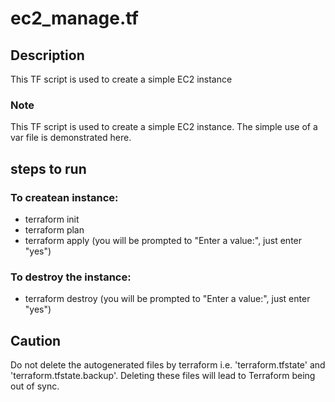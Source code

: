 # ec2_manage.tf

## Description
This TF script is used to create a simple EC2 instance

### Note
This TF script is used to create a simple EC2 instance. The simple use of a var file is demonstrated here.


## steps to run

### To createan instance:
* terraform init
* terraform plan
* terraform apply (you will be prompted to "Enter a value:", just enter "yes")

### To destroy the instance:
* terraform destroy (you will be prompted to "Enter a value:", just enter "yes")

## Caution
Do not delete the autogenerated files by terraform i.e. 'terraform.tfstate' and 'terraform.tfstate.backup'. Deleting these files will lead to Terraform being out of sync.
